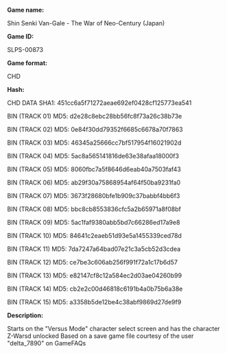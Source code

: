 **Game name:**

Shin Senki Van-Gale - The War of Neo-Century (Japan)

**Game ID:**

SLPS-00873

**Game format:**

CHD

**Hash:**

CHD DATA SHA1: 451cc6a5f71272aeae692ef0428cf125773ea541

BIN (TRACK 01) MD5: d2e28c8ebc28bb56fc8f73a26c38b73e

BIN (TRACK 02) MD5: 0e84f30dd79352f6685c6678a70f7863

BIN (TRACK 03) MD5: 46345a25666cc7bf517954f16021902d

BIN (TRACK 04) MD5: 5ac8a565141816de63e38afaa18000f3

BIN (TRACK 05) MD5: 8060fbc7a5f8646d6eab40a7503faf43

BIN (TRACK 06) MD5: ab29f30a75868954af64f50ba9231fa0

BIN (TRACK 07) MD5: 3673f28680bfe1b909c37babbf4bb6f3

BIN (TRACK 08) MD5: bbc8cb8553836cfc5a2b65971a8f08bf

BIN (TRACK 09) MD5: 5ac1faf9380abb5bd7c66286ed17a9e8

BIN (TRACK 10) MD5: 84641c2eaeb51d93e5a1455339ced78d

BIN (TRACK 11) MD5: 7da7247a64bad07e21c3a5cb52d3cdea

BIN (TRACK 12) MD5: ce7be3c606ab256f991f72a1c17b6d57

BIN (TRACK 13) MD5: e82147cf8c12a584ec2d03ae04260b99

BIN (TRACK 14) MD5: cb2e2c00d46818c6191b4a0b75b6a38e

BIN (TRACK 15) MD5: a3358b5de12be4c38abf9869d27de9f9

**Description:**

Starts on the "Versus Mode" character select screen and has the character Z-Warsd unlocked
Based on a save game file courtesy of the user "delta_7890" on GameFAQs